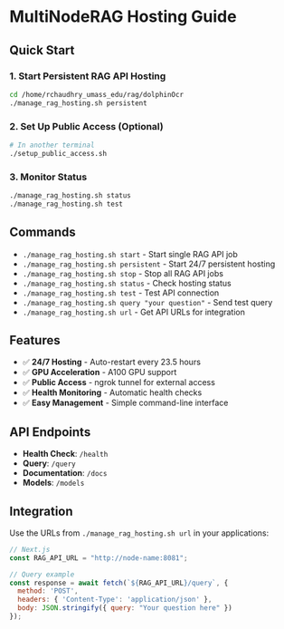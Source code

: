 # MultiNodeRAG Hosting Guide

## Quick Start

### 1. Start Persistent RAG API Hosting
```bash
cd /home/rchaudhry_umass_edu/rag/dolphinOcr
./manage_rag_hosting.sh persistent
```

### 2. Set Up Public Access (Optional)
```bash
# In another terminal
./setup_public_access.sh
```

### 3. Monitor Status
```bash
./manage_rag_hosting.sh status
./manage_rag_hosting.sh test
```

## Commands

- `./manage_rag_hosting.sh start` - Start single RAG API job
- `./manage_rag_hosting.sh persistent` - Start 24/7 persistent hosting
- `./manage_rag_hosting.sh stop` - Stop all RAG API jobs
- `./manage_rag_hosting.sh status` - Check hosting status
- `./manage_rag_hosting.sh test` - Test API connection
- `./manage_rag_hosting.sh query "your question"` - Send test query
- `./manage_rag_hosting.sh url` - Get API URLs for integration

## Features

- ✅ **24/7 Hosting** - Auto-restart every 23.5 hours
- ✅ **GPU Acceleration** - A100 GPU support
- ✅ **Public Access** - ngrok tunnel for external access
- ✅ **Health Monitoring** - Automatic health checks
- ✅ **Easy Management** - Simple command-line interface

## API Endpoints

- **Health Check**: `/health`
- **Query**: `/query`
- **Documentation**: `/docs`
- **Models**: `/models`

## Integration

Use the URLs from `./manage_rag_hosting.sh url` in your applications:

```javascript
// Next.js
const RAG_API_URL = "http://node-name:8081";

// Query example
const response = await fetch(`${RAG_API_URL}/query`, {
  method: 'POST',
  headers: { 'Content-Type': 'application/json' },
  body: JSON.stringify({ query: "Your question here" })
});
```

